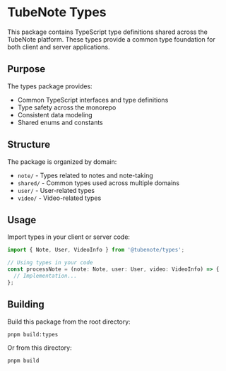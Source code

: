 # TubeNote Types

This package contains TypeScript type definitions shared across the TubeNote platform. These types provide a common type foundation for both client and server applications.

## Purpose

The types package provides:

- Common TypeScript interfaces and type definitions
- Type safety across the monorepo
- Consistent data modeling
- Shared enums and constants

## Structure

The package is organized by domain:

- `note/` - Types related to notes and note-taking
- `shared/` - Common types used across multiple domains
- `user/` - User-related types
- `video/` - Video-related types

## Usage

Import types in your client or server code:

```typescript
import { Note, User, VideoInfo } from '@tubenote/types';

// Using types in your code
const processNote = (note: Note, user: User, video: VideoInfo) => {
  // Implementation...
};
```

## Building

Build this package from the root directory:

```bash
pnpm build:types
```

Or from this directory:

```bash
pnpm build
```
